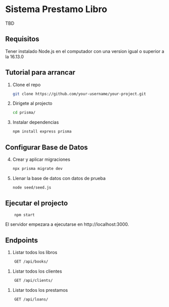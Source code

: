 # Sistema Prestamo Libro

TBD

## Requisitos

Tener instalado Node.js en el computador con una version igual o superior a la 16.13.0

## Tutorial para arrancar

1. Clone el repo

   ```bash
   git clone https://github.com/your-username/your-project.git
   ```

2. Dirigete al projecto

    ```bash
    cd prisma/
    ```

3. Instalar dependencias

    ```bash
    npm install express prisma
    ```

## Configurar Base de Datos

4. Crear y aplicar migraciones

    ```bash
    npx prisma migrate dev
    ```

5. Llenar la base de datos con datos de prueba

    ```bash
    node seed/seed.js
    ```

## Ejecutar el projecto

```bash
    npm start
```

El servidor empezara a ejecutarse en http://localhost:3000.

## Endpoints

1. Listar todos los libros

```bash
    GET /api/books/
```

1. Listar todos los clientes

```bash
    GET /api/clients/
```

1. Listar todos los prestamos

```bash
    GET /api/loans/
```